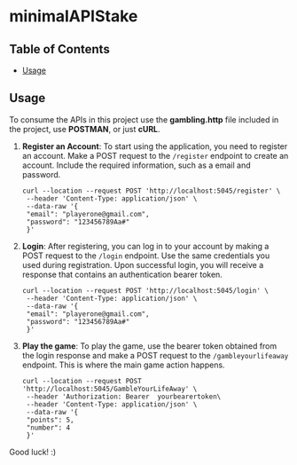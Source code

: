 # minimalAPIStake

## Table of Contents




- [Usage](#usage)


## Usage

To consume the APIs in this project use the **gambling.http** file included in the project, use **POSTMAN**, or just **cURL**. 

1. **Register an Account**: To start using the application, you need to register an account. Make a POST request to the `/register` endpoint to create an account. Include the required information, such as a email and password.

   ```shell
   curl --location --request POST 'http://localhost:5045/register' \
    --header 'Content-Type: application/json' \
    --data-raw '{
    "email": "playerone@gmail.com",
    "password": "123456789Aa#"
    }'
   
2. **Login**: After registering, you can log in to your account by making a POST request to the `/login` endpoint. Use the same credentials you used during registration. Upon successful login, you will receive a response that contains an authentication bearer token.
   ```shell
   curl --location --request POST 'http://localhost:5045/login' \
    --header 'Content-Type: application/json' \
    --data-raw '{
    "email": "playerone@gmail.com",
    "password": "123456789Aa#"
    }'

3. **Play the game**: To play the game, use the bearer token obtained from the login response and make a POST request to the `/gambleyourlifeaway` endpoint. This is where the main game action happens.
   ```shell
   curl --location --request POST 'http://localhost:5045/GambleYourLifeAway' \
    --header 'Authorization: Bearer  yourbearertoken\
    --header 'Content-Type: application/json' \
    --data-raw '{
    "points": 5,
    "number": 4
    }'

Good luck! :)
